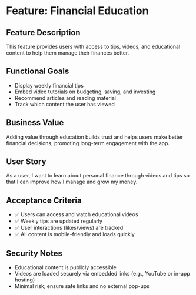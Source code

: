 # Feature: Financial Education

## Feature Description
This feature provides users with access to tips, videos, and educational content to help them manage their finances better.

## Functional Goals
- Display weekly financial tips
- Embed video tutorials on budgeting, saving, and investing
- Recommend articles and reading material
- Track which content the user has viewed

## Business Value
Adding value through education builds trust and helps users make better financial decisions, promoting long-term engagement with the app.

## User Story
As a user, I want to learn about personal finance through videos and tips so that I can improve how I manage and grow my money.

## Acceptance Criteria
- ✅ Users can access and watch educational videos
- ✅ Weekly tips are updated regularly
- ✅ User interactions (likes/views) are tracked
- ✅ All content is mobile-friendly and loads quickly

## Security Notes
- Educational content is publicly accessible
- Videos are loaded securely via embedded links (e.g., YouTube or in-app hosting)
- Minimal risk; ensure safe links and no external pop-ups
